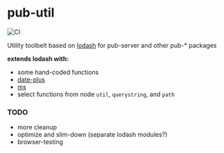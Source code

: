 # pub-util
![CI](https://github.com/jldec/pub-util/workflows/CI/badge.svg)

Utility toolbelt based on [lodash](https://lodash.com/) for pub-server and other pub-* packages

**extends lodash with:**
- some hand-coded functions
- [date-plus](https://www.npmjs.com/package/date-plus)
- [ms](https://www.npmjs.com/package/ms)
- select functions from node `util`, `querystring`, and `path`

### TODO
- more cleanup
- optimize and slim-down (separate lodash modules?)
- browser-testing
